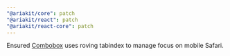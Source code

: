 ```yaml
---
"@ariakit/core": patch
"@ariakit/react": patch
"@ariakit/react-core": patch
---
```


Ensured [Combobox](https://ariakit.org/components/combobox) uses roving tabindex to manage focus on mobile Safari.
